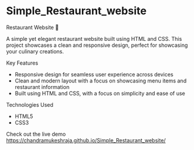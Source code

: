 # Simple_Restaurant_website

Restaurant Website 🌮

A simple yet elegant restaurant website built using HTML and CSS. This project showcases a clean and responsive design, perfect for showcasing your culinary creations.

Key Features

- Responsive design for seamless user experience across devices
- Clean and modern layout with a focus on showcasing menu items and restaurant information
- Built using HTML and CSS, with a focus on simplicity and ease of use

Technologies Used

- HTML5
- CSS3

Check out the live demo https://chandramukeshraja.github.io/Simple_Restaurant_website/
